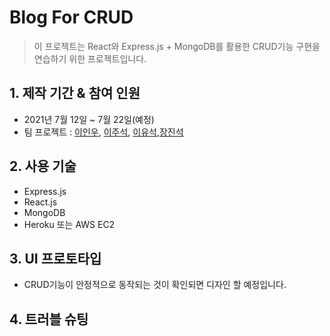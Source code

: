 # Blog For CRUD

> 이 프로젝트는 React와 Express.js + MongoDB를 활용한 CRUD기능 구현을 연습하기 위한 프로젝트입니다.

## 1. 제작 기간 & 참여 인원

- 2021년 7월 12일 ~ 7월 22일(예정)
- 팀 프로젝트 : [이인우](https://github.com/InwooLeeme), [이주석](https://github.com/comment2), [이유석](https://github.com/lee-github203),[장진석](https://github.com/jang-chinseok)

## 2. 사용 기술

- Express.js
- React.js
- MongoDB
- Heroku 또는 AWS EC2

## 3. UI 프로토타입

- CRUD기능이 안정적으로 동작되는 것이 확인되면 디자인 할 예정입니다.

## 4. 트러블 슈팅
